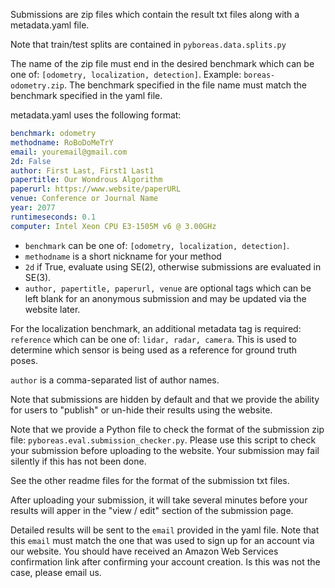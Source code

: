 Submissions are zip files which contain the result txt files along with a metadata.yaml file.

Note that train/test splits are contained in `pyboreas.data.splits.py`

The name of the zip file must end in the desired benchmark which can be one of: `[odometry, localization, detection]`. Example: `boreas-odometry.zip`. The benchmark specified in the file name must match the benchmark specified in the yaml file.

metadata.yaml uses the following format:

```YAML
benchmark: odometry
methodname: RoBoDoMeTrY
email: youremail@gmail.com
2d: False
author: First Last, First1 Last1
papertitle: Our Wondrous Algorithm
paperurl: https://www.website/paperURL
venue: Conference or Journal Name
year: 2077
runtimeseconds: 0.1
computer: Intel Xeon CPU E3-1505M v6 @ 3.00GHz
```

- `benchmark` can be one of: `[odometry, localization, detection]`.
- `methodname` is a short nickname for your method
- `2d` if True, evaluate using SE(2), otherwise submissions are evaluated in SE(3).
- `author, papertitle, paperurl, venue` are optional tags which can be left blank for an anonymous submission and may be updated via the website later.

For the localization benchmark, an additional metadata tag is required: `reference` which can be one of: `lidar, radar, camera`. This is used to determine which sensor is being used as a reference for ground truth poses.

`author` is a comma-separated list of author names.

Note that submissions are hidden by default and that we provide the ability for users to "publish" or un-hide their results using the website.

Note that we provide a Python file to check the format of the submission zip file: `pyboreas.eval.submission_checker.py`. Please use this script to check your submission before uploading to the website. Your submission may fail silently if this has not been done.

See the other readme files for the format of the submission txt files.

After uploading your submission, it will take several minutes before your results will apper in the "view / edit" section of the submission page.

Detailed results will be sent to the `email` provided in the yaml file. Note that this `email` must match the one that was used to sign up for an account via our website. You should have received an Amazon Web Services confirmation link after confirming your account creation. Is this was not the case, please email us.
